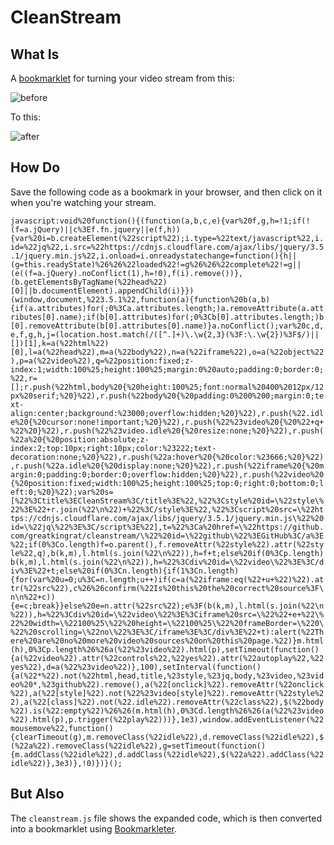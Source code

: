 # CleanStream

## What Is

A [bookmarklet](https://en.wikipedia.org/wiki/Bookmarklet) for turning your video stream from this:

![before](https://i.imgur.com/NTTqNcV.png)

To this:

![after](https://i.imgur.com/Xq069iI.png)

## How Do

Save the following code as a bookmark in your browser, and then click on it when you're watching your stream.

`javascript:void%20function(){(function(a,b,c,e){var%20f,g,h=!1;if(!(f=a.jQuery)||c%3Ef.fn.jquery||e(f,h)){var%20i=b.createElement(%22script%22);i.type=%22text/javascript%22,i.id=%22jq%22,i.src=%22https://cdnjs.cloudflare.com/ajax/libs/jquery/3.5.1/jquery.min.js%22,i.onload=i.onreadystatechange=function(){h||(g=this.readyState)%26%26%22loaded%22!=g%26%26%22complete%22!=g||(e((f=a.jQuery).noConflict(1),h=!0),f(i).remove())},(b.getElementsByTagName(%22head%22)[0]||b.documentElement).appendChild(i)}})(window,document,%223.5.1%22,function(a){function%20b(a,b){if(a.attributes)for(;0%3Ca.attributes.length;)a.removeAttribute(a.attributes[0].name);if(b[0].attributes)for(;0%3Cb[0].attributes.length;)b[0].removeAttribute(b[0].attributes[0].name)}a.noConflict();var%20c,d,e,f,g,h,j=(location.host.match(/([^.]+)\.\w{2,3}(%3F:\.\w{2})%3F$/)||[])[1],k=a(%22html%22)[0],l=a(%22head%22),m=a(%22body%22),n=a(%22iframe%22),o=a(%22object%22),p=a(%22video%22),q=%22position:fixed;z-index:1;width:100%25;height:100%25;margin:0%20auto;padding:0;border:0;%22,r=[];r.push(%22html,body%20{%20height:100%25;font:normal%20400%2012px/12px%20serif;%20}%22),r.push(%22body%20{%20padding:0%200%200;margin:0;text-align:center;background:%23000;overflow:hidden;%20}%22),r.push(%22.idle%20{%20cursor:none!important;%20}%22),r.push(%22%23video%20{%20%22+q+%22%20}%22),r.push(%22%23video.idle%20{%20resize:none;%20}%22),r.push(%22a%20{%20position:absolute;z-index:2;top:10px;right:10px;color:%23222;text-decoration:none;%20}%22),r.push(%22a:hover%20{%20color:%23666;%20}%22),r.push(%22a.idle%20{%20display:none;%20}%22),r.push(%22iframe%20{%20margin:0;padding:0;border:0;overflow:hidden;%20}%22),r.push(%22video%20{%20position:fixed;width:100%25;height:100%25;top:0;right:0;bottom:0;left:0;%20}%22);var%20s=[%22%3Ctitle%3ECleanStream%3C/title%3E%22,%22%3Cstyle%20id=\%22style\%22%3E%22+r.join(%22\n%22)+%22%3C/style%3E%22,%22%3Cscript%20src=\%22https://cdnjs.cloudflare.com/ajax/libs/jquery/3.5.1/jquery.min.js\%22%20id=\%22jq\%22%3E%3C/script%3E%22],t=%22%3Ca%20href=\%22https://github.com/greatkingrat/cleanstream/\%22%20id=\%22github\%22%3EGitHub%3C/a%3E%22;if(0%3Co.length)f=o.parent(),f.removeAttr(%22style%22).attr(%22style%22,q),b(k,m),l.html(s.join(%22\n%22)),h=f+t;else%20if(0%3Cp.length)b(k,m),l.html(s.join(%22\n%22)),h=%22%3Cdiv%20id=\%22video\%22%3E%3C/div%3E%22+t;else%20if(0%3Cn.length){if(1%3Cn.length){for(var%20u=0;u%3C=n.length;u++)if(c=a(%22iframe:eq(%22+u+%22)%22).attr(%22src%22),c%26%26confirm(%22Is%20this%20the%20correct%20source%3F\n\n%22+c)){e=c;break}}else%20e=n.attr(%22src%22);e%3F(b(k,m),l.html(s.join(%22\n%22)),h=%22%3Cdiv%20id=\%22video\%22%3E%3Ciframe%20src=\%22%22+e+%22\%22%20width=\%22100%25\%22%20height=\%22100%25\%22%20frameBorder=\%220\%22%20scrolling=\%22no\%22%3E%3C/iframe%3E%3C/div%3E%22+t):alert(%22There%20are%20no%20more%20video%20sources%20on%20this%20page.%22)}m.html(h),0%3Cp.length%26%26a(%22%23video%22).html(p),setTimeout(function(){a(%22video%22).attr(%22controls%22,%22yes%22).attr(%22autoplay%22,%22yes%22),d=a(%22%23video%22)},100),setInterval(function(){a(%22*%22).not(%22html,head,title,%23style,%23jq,body,%23video,%23video%20*,%23github%22).remove(),a(%22[onclick]%22).removeAttr(%22onclick%22),a(%22[style]%22).not(%22%23video[style]%22).removeAttr(%22style%22),a(%22[class]%22).not(%22.idle%22).removeAttr(%22class%22),$(%22body%22).is(%22:empty%22)%26%26(m.html(h),0%3Cd.length%26%26(a(%22%23video%22).html(p),p.trigger(%22play%22)))},1e3),window.addEventListener(%22mousemove%22,function(){clearTimeout(g),m.removeClass(%22idle%22),d.removeClass(%22idle%22),$(%22a%22).removeClass(%22idle%22),g=setTimeout(function(){m.addClass(%22idle%22),d.addClass(%22idle%22),$(%22a%22).addClass(%22idle%22)},3e3)},!0)})}();`

## But Also

The `cleanstream.js` file shows the expanded code, which is then converted into a bookmarklet using [Bookmarkleter](https://chriszarate.github.io/bookmarkleter/).